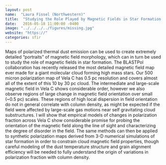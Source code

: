 ```yaml
---
layout: post
name:  "Laura Fissel (Northwestern)"
title:  "Studying the Role Played by Magnetic Fields in Star Formation with BLASTPol"
date:   2016-05-18 11:00:00 -0400
image: "../../../../figures/missing.jpg"
website: "https://"
categories: sfir
---
```


Maps of polarized thermal dust emission can be used to create extremely 
detailed “portraits” of magnetic field morphology, which can in turn be 
used to study the role of magnetic fields in star formation. The 
BLASTPol collaboration has recently released the most detailed magnetic 
field map ever made for a giant molecular cloud forming high mass 
stars.  Our 500 micron polarization map of Vela C has 0.5 pc resolution 
and covers almost all of the extent of this 10 by 30 pc cloud.  The 
intermediate and large-scale magnetic field in Vela C shows 
considerable order, however we also observe regions of large change in 
magnetic field orientation over small (~0.5 pc) scales.  These regions 
of high local dispersion in field orientation do not in general 
correlate with column density, as might be expected if the field were 
affected by large-scale gas motions near self gravitating cloud 
substructures.  I will show that empirical models of changes in 
polarization fraction across Vela C show considerable promise for 
probing the orientation of the magnetic field along the line of sight 
and characterizing the degree of disorder in the field.  The same 
methods can then be applied to synthetic polarization maps derived from 
3-D numerical simulations of star formation in order to constrain cloud 
magnetic field properties, though careful modeling of the dust 
temperature structure and grain alignment efficiency will be needed to 
fully understand the origin of variations in polarization fraction with 
column density.
